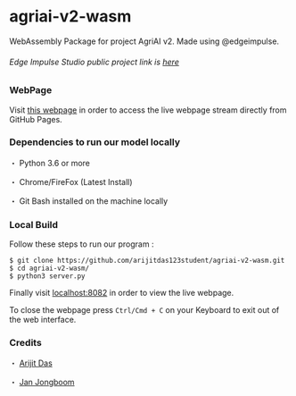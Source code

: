 # agriai-v2-wasm
WebAssembly Package for project AgriAI v2. Made using @edgeimpulse.
###### Edge Impulse Studio public project link is [here](https://studio.edgeimpulse.com/public/12041/latest/deployment)
### WebPage
Visit [this webpage](https://arijitdas.me/agriai-v2-wasm/) in order to access the live webpage stream directly from GitHub Pages.
### Dependencies to run our model locally
・ Python 3.6 or more

・ Chrome/FireFox (Latest Install)

・ Git Bash installed on the machine locally
### Local Build
Follow these steps to run our program :
```
$ git clone https://github.com/arijitdas123student/agriai-v2-wasm.git
$ cd agriai-v2-wasm/
$ python3 server.py
```
Finally visit [localhost:8082](http://localhost:8082) in order to view the live webpage.

To close the webpage press ```Ctrl/Cmd + C``` on your Keyboard to exit out of the web interface.
### Credits
・ [Arijit Das](https://github.com/arijitdas123student)

・ [Jan Jongboom](https://github.com/janjongboom)
